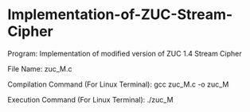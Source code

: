 # Implementation-of-ZUC-Stream-Cipher

Program: Implementation of modified version of ZUC 1.4 Stream Cipher

File Name: zuc_M.c

Compilation Command (For Linux Terminal): gcc zuc_M.c -o zuc_M

Execution Command (For Linux Terminal): ./zuc_M
